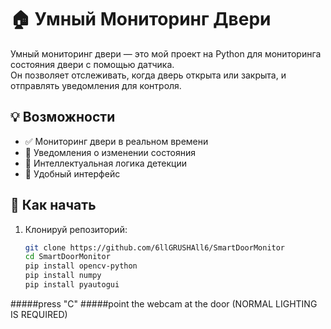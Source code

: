 # 🏠 Умный Мониторинг Двери

Умный мониторинг двери — это мой проект на Python для мониторинга состояния двери с помощью датчика.  
Он позволяет отслеживать, когда дверь открыта или закрыта, и отправлять уведомления для контроля.

## 💡 Возможности

- ✅ Мониторинг двери в реальном времени
- 🔔 Уведомления о изменении состояния
- 🧠 Интеллектуальная логика детекции
- 📱 Удобный интерфейс

## 🚀 Как начать

1. Клонируй репозиторий:
   ```bash
   git clone https://github.com/6llGRUSHAll6/SmartDoorMonitor
   cd SmartDoorMonitor
   pip install opencv-python
   pip install numpy
   pip install pyautogui
#####press "C"
#####point the webcam at the door (NORMAL LIGHTING IS REQUIRED)

